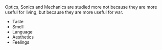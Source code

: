 Optics, Sonics and Mechanics are studied more not because they are more useful for living, but because they are more useful for war.

- Taste
- Smell
- Language
- Aesthetics
- Feelings

